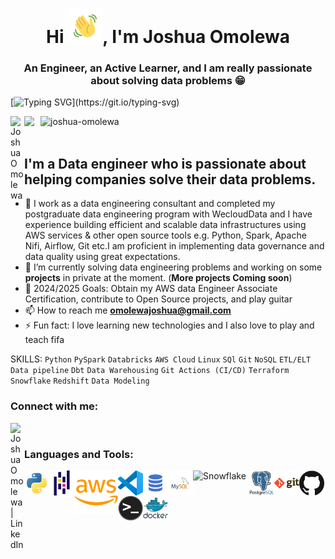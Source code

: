 <!-- Updating my readme for GitHub-->

<h1 align="center">Hi <img src="https://github.com/Joshua-omolewa/joshua-omolewa/blob/98a6f340a42861c2d1d58301ae9bd4fa6271dff1/Img/Wave.gif" height="55px" width="55px">, I'm Joshua Omolewa</h1>
<h3 align="center">An Engineer, an Active Learner, and I am really passionate about solving data problems 😁 </h3>

[![Typing SVG](https://readme-typing-svg.herokuapp.com?font=arial&color=3384B4&lines=Welcome+to+my+GitHub+...)](https://git.io/typing-svg)

<a href="https://www.linkedin.com/in/joshuaomolewa/">
  <img align="left" alt="Joshua Omolewa" width="22px" src="https://cdn.jsdelivr.net/npm/simple-icons@v3/icons/linkedin.svg" />
</a>

<a href="mailto:omolewajoshua@gmail.com ">
  <img align="left" width="26px" src="https://cdn.jsdelivr.net/npm/simple-icons@v3/icons/gmail.svg" />
</a>

<div align="left">
    <img src="https://komarev.com/ghpvc/?username=joshua-omolewa" alt="joshua-omolewa">
</div>


<br />


## I'm a Data engineer who is passionate about helping companies solve their data problems. 

- 🔭 I work as a data engineering consultant and completed my postgraduate data engineering program with WecloudData and I have experience building efficient and scalable data infrastructures using AWS services & other open source tools e.g. Python, Spark, Apache Nifi, Airflow, Git etc.I am proficient in implementing data governance  and data quality using great expectations.
- 🌱 I’m currently solving data engineering problems and working on  some **projects** in private at the moment. (**More projects Coming soon**)
- 🥅 2024/2025 Goals: Obtain my AWS data Engineer Associate Certification, contribute  to Open Source projects, and play guitar
- 📫 How to reach me **omolewajoshua@gmail.com**
- ⚡ Fun fact: I love learning new technologies and I also love to play and teach fifa

SKILLS: `Python` `PySpark` `Databricks` `AWS Cloud` `Linux` `SQl` `Git`  `NoSQL` `ETL/ELT` `Data pipeline` `Dbt` `Data Warehousing` `Git Actions (CI/CD)` `Terraform` `Snowflake` `Redshift` `Data Modeling`

### Connect with me:

[<img align="left" alt="Joshua Omolewa | LinkedIn" width="22px" src="https://cdn.jsdelivr.net/npm/simple-icons@v3/icons/linkedin.svg" />][linkedin]

<br />

### Languages and Tools:
<img align="left" alt="python" width="40px" src="https://raw.githubusercontent.com/devicons/devicon/master/icons/python/python-original.svg" />
<img align="left" alt="pandas" width="40px" src="https://raw.githubusercontent.com/devicons/devicon/2ae2a900d2f041da66e950e4d48052658d850630/icons/pandas/pandas-original.svg" />
<img align="left" alt="AWS" width="70px" src="https://raw.githubusercontent.com/devicons/devicon/master/icons/amazonwebservices/amazonwebservices-plain-wordmark.svg" />
<img align="left" alt="Visual Studio Code" width="40px" src="https://raw.githubusercontent.com/github/explore/80688e429a7d4ef2fca1e82350fe8e3517d3494d/topics/visual-studio-code/visual-studio-code.png" />
<img align="left" alt="SQL" width="40px" src="https://raw.githubusercontent.com/github/explore/80688e429a7d4ef2fca1e82350fe8e3517d3494d/topics/sql/sql.png" />
<img align="left" alt="MySQL" width="40px" src="https://raw.githubusercontent.com/github/explore/80688e429a7d4ef2fca1e82350fe8e3517d3494d/topics/mysql/mysql.png" />
<img align="left" alt="Snowflake" width="90px" src="https://upload.wikimedia.org/wikipedia/commons/thumb/f/ff/Snowflake_Logo.svg/128px-Snowflake_Logo.svg.png" />
<img align="left" alt="Postgre" width="40px" src="https://raw.githubusercontent.com/devicons/devicon/master/icons/postgresql/postgresql-original-wordmark.svg" />
<img align="left" alt="Git" width="40px" src="https://raw.githubusercontent.com/github/explore/80688e429a7d4ef2fca1e82350fe8e3517d3494d/topics/git/git.png" />
<img align="left" alt="GitHub" width="40px" src="https://raw.githubusercontent.com/github/explore/78df643247d429f6cc873026c0622819ad797942/topics/github/github.png" />
<img align="left" alt="Terminal" width="40px" src="https://raw.githubusercontent.com/github/explore/80688e429a7d4ef2fca1e82350fe8e3517d3494d/topics/terminal/terminal.png" />
<img align="left" img src="https://raw.githubusercontent.com/devicons/devicon/master/icons/docker/docker-original-wordmark.svg" alt="docker" width="40" height="40"/>  


<br />


[linkedin]: https://www.linkedin.com/in/joshuaomolewa/
